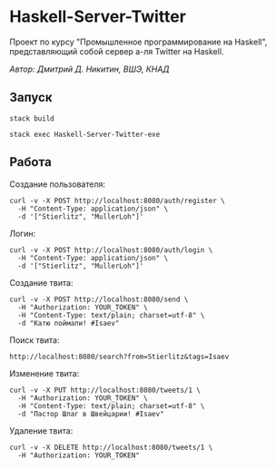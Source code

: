 # Haskell-Server-Twitter
Проект по курсу "Промышленное программирование на Haskell", представляющий собой сервер а-ля Twitter на Haskell.

_Автор: Дмитрий Д. Никитин, ВШЭ, КНАД_

## Запуск
```
stack build
```
```
stack exec Haskell-Server-Twitter-exe
```

## Работа
Создание пользователя:
```
curl -v -X POST http://localhost:8080/auth/register \
  -H "Content-Type: application/json" \
  -d '["Stierlitz", "MullerLoh"]'
```

Логин:
```
curl -v -X POST http://localhost:8080/auth/login \
  -H "Content-Type: application/json" \
  -d '["Stierlitz", "MullerLoh"]'
```

Создание твита:
```
curl -v -X POST http://localhost:8080/send \
  -H "Authorization: YOUR_TOKEN" \
  -H "Content-Type: text/plain; charset=utf-8" \
  -d "Катю поймали! #Isaev"
```

Поиск твита:
```
http://localhost:8080/search?from=Stierlitz&tags=Isaev
```

Изменение твита:
```
curl -v -X PUT http://localhost:8080/tweets/1 \
  -H "Authorization: YOUR_TOKEN" \
  -H "Content-Type: text/plain; charset=utf-8" \
  -d "Пастор Шлаг в Швейцарии! #Isaev"
```

Удаление твита:
```
curl -v -X DELETE http://localhost:8080/tweets/1 \
  -H "Authorization: YOUR_TOKEN"
```
